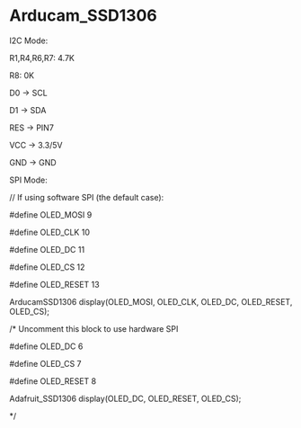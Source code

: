 # Arducam_SSD1306

I2C Mode:

R1,R4,R6,R7: 4.7K

R8: 0K


D0 -> SCL

D1 -> SDA

RES -> PIN7

VCC -> 3.3/5V

GND -> GND

SPI Mode:

// If using software SPI (the default case):

#define OLED_MOSI   9

#define OLED_CLK   10

#define OLED_DC    11

#define OLED_CS    12

#define OLED_RESET 13

ArducamSSD1306 display(OLED_MOSI, OLED_CLK, OLED_DC, OLED_RESET, OLED_CS);

/* Uncomment this block to use hardware SPI

#define OLED_DC     6

#define OLED_CS     7

#define OLED_RESET  8

Adafruit_SSD1306 display(OLED_DC, OLED_RESET, OLED_CS);

*/

